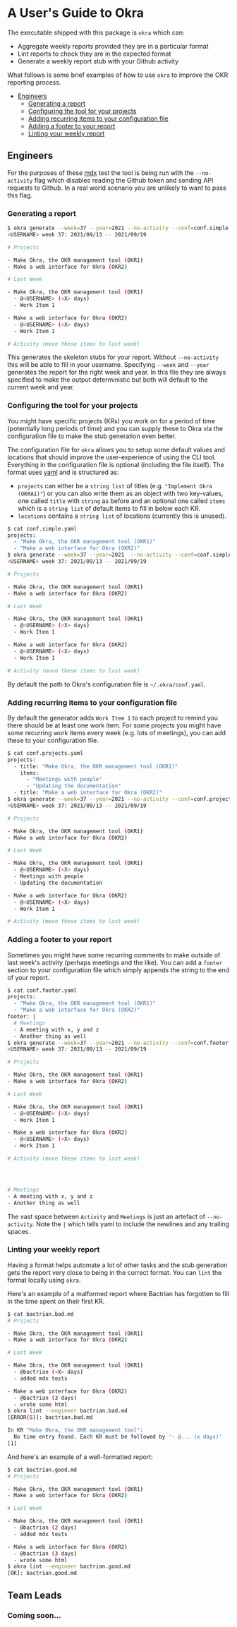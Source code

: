 # A User's Guide to Okra

The executable shipped with this package is `okra` which can: 

 - Aggregate weekly reports provided they are in a particular format
 - Lint reports to check they are in the expected format
 - Generate a weekly report stub with your Github activity

What follows is some brief examples of how to use `okra` to improve the OKR reporting process.

 - [Engineers](#engineers)
   * [Generating a report](#generating-a-report)
   * [Configuring the tool for your projects](#configuring-the-tool-for-your-projects)
   * [Adding recurring items to your configuration file](#adding-recurring-items-to-your-configuration-file)
   * [Adding a footer to your report](#adding-a-footer-to-your-report)
   * [Linting your weekly report](#linting-your-weekly-report)

## Engineers

For the purposes of these [mdx](https://github.com/realworldocaml/mdx) test the tool is being run with 
the `--no-activity` flag which disables reading the Github token and sending API requests to Github. In
a real world scenario you are unlikely to want to pass this flag.

### Generating a report

<!-- $MDX dir=files -->
```sh
$ okra generate --week=37 --year=2021 --no-activity --conf=conf.simple.yaml
<USERNAME> week 37: 2021/09/13 -- 2021/09/19

# Projects

- Make Okra, the OKR management tool (OKR1)
- Make a web interface for Okra (OKR2)

# Last Week

- Make Okra, the OKR management tool (OKR1)
  - @<USERNAME> (<X> days)
  - Work Item 1

- Make a web interface for Okra (OKR2)
  - @<USERNAME> (<X> days)
  - Work Item 1

# Activity (move these items to last week)


```

This generates the skeleton stubs for your report. Without `--no-activity` this will be able to fill in your username.
Specifying `--week` and `--year` generates the report for the right week and year. In this file they are always specified
to make the output deterministic but both will default to the current week and year.

### Configuring the tool for your projects

You might have specific projects (KRs) you work on for a period of time (potentially long periods of time) and you can
supply these to Okra via the configuration file to make the stub generation even better. 

The configuration file for `okra` allows you to setup some default values and locations that should improve the user-experience of using the CLI tool. Everything in the configuration file is optional (including the file itself). The format uses [yaml](https://learnxinyminutes.com/docs/yaml/) and is structured as: 

 - `projects` can either be a `string list` of titles (e.g. `"Implement Okra (OKRA1)"`) or you can also write them as an object with two key-values, one called `title` with `string` as before and an optional one called `items` which is a `string list` of default items to fill in below each KR.
 - `locations` contains a `string list` of locations (currently this is unused).

<!-- $MDX dir=files -->
```sh
$ cat conf.simple.yaml
projects:
  - "Make Okra, the OKR management tool (OKR1)"
  - "Make a web interface for Okra (OKR2)"
$ okra generate --week=37 --year=2021  --no-activity --conf=conf.simple.yaml
<USERNAME> week 37: 2021/09/13 -- 2021/09/19

# Projects

- Make Okra, the OKR management tool (OKR1)
- Make a web interface for Okra (OKR2)

# Last Week

- Make Okra, the OKR management tool (OKR1)
  - @<USERNAME> (<X> days)
  - Work Item 1

- Make a web interface for Okra (OKR2)
  - @<USERNAME> (<X> days)
  - Work Item 1

# Activity (move these items to last week)


```

By default the path to Okra's configuration file is `~/.okra/conf.yaml`.

### Adding recurring items to your configuration file

By default the generator adds `Work Item 1` to each project to remind you there should be at least one work item. For some projects you might have some recurring work items every week (e.g. lots of meetings), you can add these to your configuration file.

<!-- $MDX dir=files -->
```sh
$ cat conf.projects.yaml
projects:
  - title: "Make Okra, the OKR management tool (OKR1)"
    items:
      - "Meetings with people"
      - "Updating the documentation"
  - title: "Make a web interface for Okra (OKR2)"
$ okra generate --week=37 --year=2021 --no-activity --conf=conf.projects.yaml
<USERNAME> week 37: 2021/09/13 -- 2021/09/19

# Projects

- Make Okra, the OKR management tool (OKR1)
- Make a web interface for Okra (OKR2)

# Last Week

- Make Okra, the OKR management tool (OKR1)
  - @<USERNAME> (<X> days)
  - Meetings with people
  - Updating the documentation

- Make a web interface for Okra (OKR2)
  - @<USERNAME> (<X> days)
  - Work Item 1

# Activity (move these items to last week)


```

### Adding a footer to your report

Sometimes you might have some recurring comments to make outside of last week's activity (perhaps meetings and the like). You can add a `footer` section to your configuration file which simply appends the string to the end of your report. 

<!-- $MDX dir=files -->
```sh
$ cat conf.footer.yaml
projects:
  - "Make Okra, the OKR management tool (OKR1)"
  - "Make a web interface for Okra (OKR2)"
footer: |
  # Meetings
  - A meeting with x, y and z
  - Another thing as well
$ okra generate --week=37 --year=2021 --no-activity --conf=conf.footer.yaml
<USERNAME> week 37: 2021/09/13 -- 2021/09/19

# Projects

- Make Okra, the OKR management tool (OKR1)
- Make a web interface for Okra (OKR2)

# Last Week

- Make Okra, the OKR management tool (OKR1)
  - @<USERNAME> (<X> days)
  - Work Item 1

- Make a web interface for Okra (OKR2)
  - @<USERNAME> (<X> days)
  - Work Item 1

# Activity (move these items to last week)




# Meetings
- A meeting with x, y and z
- Another thing as well
```

The vast space between `Activity` and `Meetings` is just an artefact of `--no-activity`. Note the `|` which tells yaml to include the newlines and any trailing spaces.

### Linting your weekly report

Having a format helps automate a lot of other tasks and the stub generation gets the report 
very close to being in the correct format. You can `lint` the format locally using `okra`.

Here's an example of a malformed report where Bactrian has forgotten to fill in the time spent 
on their first KR.

<!-- $MDX dir=files -->
```sh
$ cat bactrian.bad.md
# Projects

- Make Okra, the OKR management tool (OKR1)
- Make a web interface for Okra (OKR2)

# Last Week

- Make Okra, the OKR management tool (OKR1)
  - @bactrian (<X> days)
  - added mdx tests

- Make a web interface for Okra (OKR2)
  - @bactrian (3 days)
  - wrote some html
$ okra lint --engineer bactrian.bad.md
[ERROR(S)]: bactrian.bad.md

In KR "Make Okra, the OKR management tool":
  No time entry found. Each KR must be followed by '- @... (x days)'
[1]
```
And here's an example of a well-formatted report:
<!-- $MDX dir=files -->
```sh
$ cat bactrian.good.md
# Projects

- Make Okra, the OKR management tool (OKR1)
- Make a web interface for Okra (OKR2)

# Last Week

- Make Okra, the OKR management tool (OKR1)
  - @bactrian (2 days)
  - added mdx tests

- Make a web interface for Okra (OKR2)
  - @bactrian (3 days)
  - wrote some html
$ okra lint --engineer bactrian.good.md
[OK]: bactrian.good.md
```

## Team Leads
### Coming soon...
